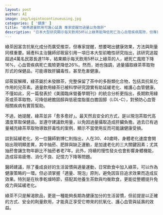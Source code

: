 ```yaml
---
layout: post
author: AI
image: img/Logintocontinueusing.jpg
categories: [ '健康' ]
title: "綠茶適量飲用可護心延壽 專家提醒勿過量以免傷肝"  
description: "日本大型研究顯示每天飲用5杯以上綠茶能降低死亡及心血管疾病風險，但專家強調避免過量補充高濃度綠茶萃取物以防肝臟毒性，並建議以現泡適量飲用搭配良好生活習慣延緩老化。"  "
---
```

綠茶因富含抗氧化成分而廣受推崇，但專家提醒，想要喝出健康效果，方法與劑量同樣重要。婦產科主治醫師邱筱宸引用一項日本大型前瞻性研究指出，該研究追蹤超過4萬名民眾長達11年，結果顯示每天飲用5杯以上綠茶的人，總死亡風險下降16%，心血管疾病死亡風險更降低26%。然而，她也強調，過量攝取綠茶萃取物形式的保健品，可能導致肝臟毒性，甚至危害健康。  

邱筱宸解釋，綠茶屬於未發酵茶，完整保留了茶中的多酚類化合物，包括具抗氧化作用的兒茶素。適量飲用綠茶已被科學研究證實有助延緩老化、維護心血管健康。不僅如此，另一篇發表於《美國臨床營養學期刊》的統合分析更指出，長期飲用綠茶或茶萃取物，可降低總膽固醇與低密度脂蛋白膽固醇（LDL-C），對預防心血管相關疾病有實質幫助。  

不過，她提醒，綠茶並非「愈多愈好」。最天然且安全的方式，是以現泡茶取代高濃度萃取保健品，並遵守建議飲用量，以免因過量攝取造成肝臟負擔。過去已有過量補充綠茶萃取物導致肝毒性的案例，顯示不當使用反而可能讓健康受損。  

談到延緩老化，另一位醫師劉博仁則指出，人在30、40歲時，身體老化速度會開始出現明顯差異，其中抽菸、肥胖與缺乏運動，是加速老化的三大關鍵因素；尤其抽菸會讓生物年齡比不抽菸者老7年。此外，持續的慢性發炎也會影響身體機能，造成容易疲倦、消化不良、記憶力下降等問題。  

醫師建議，除了養成良好的生活習慣與適量運動，日常飲食中加入綠茶，可以作為健康策略的一環。但必須掌握「適量、現泡」原則，避免因盲目追求效果而造成反效果。特別是在秋季乾燥時節，搭配其他養生茶飲與均衡飲食，更能從整體提升免疫力與延緩老化。  

綠茶不只是解渴飲品，更是一種能夠長期為健康加分的生活習慣，但前提是以正確的方式、安全的劑量飲用，才能真正享受它帶來的抗氧化、護心血管與延壽的效益。